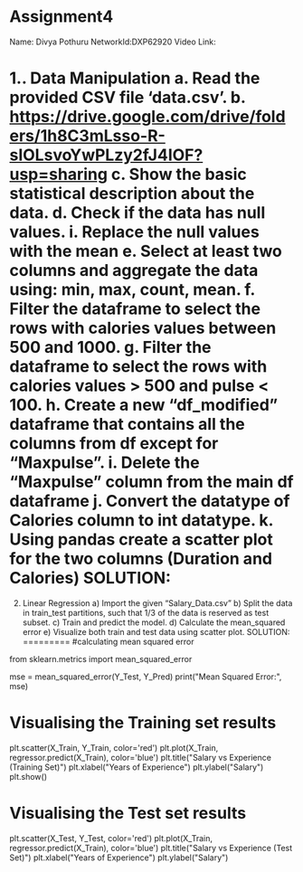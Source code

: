# Assignment4

Name: Divya Pothuru 
NetworkId:DXP62920
Video Link:

1.. Data Manipulation
a. Read the provided CSV file ‘data.csv’.
b. https://drive.google.com/drive/folders/1h8C3mLsso-R-sIOLsvoYwPLzy2fJ4IOF?usp=sharing
c. Show the basic statistical description about the data.
d. Check if the data has null values.
i. Replace the null values with the mean
e. Select at least two columns and aggregate the data using: min, max, count, mean.
f. Filter the dataframe to select the rows with calories values between 500 and 1000.
g. Filter the dataframe to select the rows with calories values > 500 and pulse < 100.
h. Create a new “df_modified” dataframe that contains all the columns from df except for
“Maxpulse”.
i. Delete the “Maxpulse” column from the main df dataframe
j. Convert the datatype of Calories column to int datatype.
k. Using pandas create a scatter plot for the two columns (Duration and Calories)
SOLUTION:
========





2. Linear Regression
a) Import the given “Salary_Data.csv”
b) Split the data in train_test partitions, such that 1/3 of the data is reserved as test subset.
c) Train and predict the model.
d) Calculate the mean_squared error
e) Visualize both train and test data using scatter plot.
SOLUTION:
=========
#calculating mean squared error

from sklearn.metrics import mean_squared_error

mse = mean_squared_error(Y_Test, Y_Pred)
print("Mean Squared Error:", mse)



# Visualising the Training set results


plt.scatter(X_Train, Y_Train, color='red')
plt.plot(X_Train, regressor.predict(X_Train), color='blue')
plt.title("Salary vs Experience (Training Set)")
plt.xlabel("Years of Experience")
plt.ylabel("Salary")
plt.show()


# Visualising the Test set results
plt.scatter(X_Test, Y_Test, color='red')
plt.plot(X_Train, regressor.predict(X_Train), color='blue')
plt.title("Salary vs Experience (Test Set)")
plt.xlabel("Years of Experience")
plt.ylabel("Salary")


